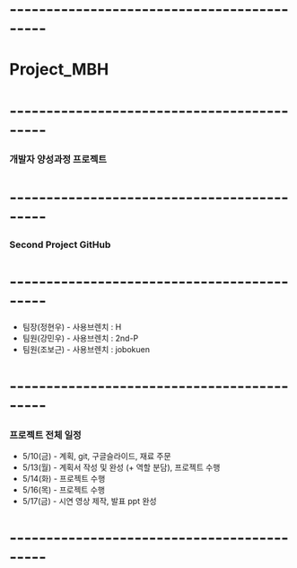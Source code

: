 # -------------------------------------------
# Project_MBH
# -------------------------------------------
### 개발자 양성과정 프로젝트
# -------------------------------------------
### Second Project GitHub
# -------------------------------------------
- 팀장(정현우) - 사용브렌치 : H
- 팀원(강민우) - 사용브렌치 : 2nd-P
- 팀원(조보근) - 사용브렌치 : jobokuen
# -------------------------------------------
### 프로젝트 전체 일정
- 5/10(금) - 계획, git, 구글슬라이드, 재료 주문
- 5/13(월) - 계획서 작성 및 완성 (+ 역할 분담), 프로젝트 수행
- 5/14(화) - 프로젝트 수행
- 5/16(목) - 프로젝트 수행
- 5/17(금) - 시연 영상 제작, 발표 ppt 완성
# -------------------------------------------


